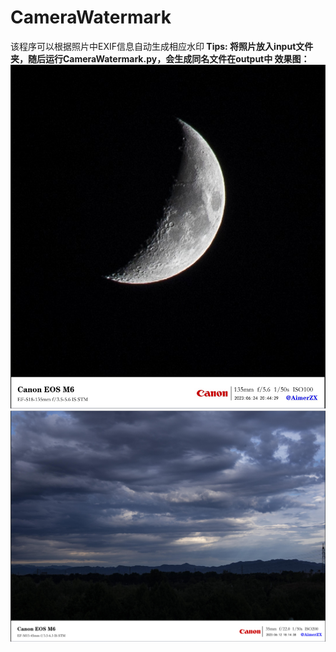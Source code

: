 ﻿# CameraWatermark
该程序可以根据照片中EXIF信息自动生成相应水印<b>
Tips: 将照片放入input文件夹，随后运行CameraWatermark.<span></span>py，会生成同名文件在output中<b>
效果图：
![1687766173873](image/README/1687766173873.png)
![1687766193828](image/README/1687766193828.png)

